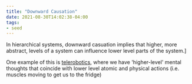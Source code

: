 ```yaml
---
title: "Downward Causation"
date: 2021-08-30T14:02:38-04:00
tags:
- seed
---
```


In hierarchical systems, downward casuation implies that higher, more abstract, levels of a system can influence lower level parts of the system.]

One example of this is [telerobotics](thoughts/telerobotics.md), where we have 'higher-level' mental thoughts that coincide with lower level atomic and physical actions (i.e. muscles moving to get us to the fridge)